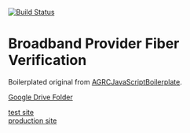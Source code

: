 [![Build Status](https://travis-ci.org/agrc/fiber-verification.svg)](https://travis-ci.org/agrc/fiber-verification)

Broadband Provider Fiber Verification
===================================

Boilerplated original from [AGRCJavaScriptBoilerplate](https://github.com/agrc/AGRCJavaScriptProjectBoilerPlate).

[Google Drive Folder](https://drive.google.com/a/utah.gov/folderview?id=0ByBPl4Mwaw9IWVdnZEExZzhtalE&usp=sharing)


[test site](http://test.mapserv.utah.gov/fiberavailabilitymap/)  
[production site](https://fiberediting.mapserv.utah.gov/map/)
